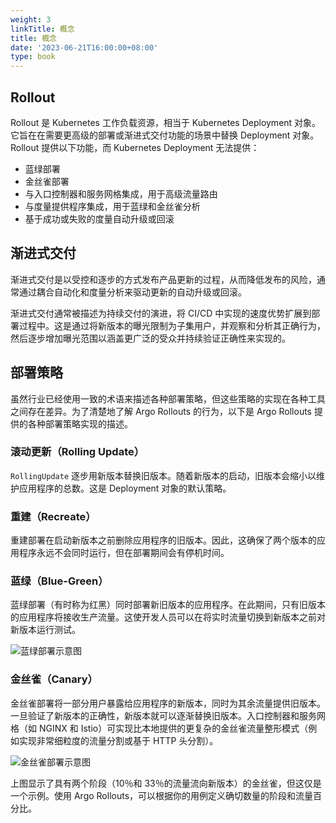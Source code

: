 ```yaml
---
weight: 3
linkTitle: 概念
title: 概念
date: '2023-06-21T16:00:00+08:00'
type: book
---
```


## Rollout

Rollout 是 Kubernetes 工作负载资源，相当于 Kubernetes Deployment 对象。它旨在在需要更高级的部署或渐进式交付功能的场景中替换 Deployment 对象。Rollout 提供以下功能，而 Kubernetes Deployment 无法提供：

- 蓝绿部署
- 金丝雀部署
- 与入口控制器和服务网格集成，用于高级流量路由
- 与度量提供程序集成，用于蓝绿和金丝雀分析
- 基于成功或失败的度量自动升级或回滚

## 渐进式交付

渐进式交付是以受控和逐步的方式发布产品更新的过程，从而降低发布的风险，通常通过耦合自动化和度量分析来驱动更新的自动升级或回滚。

渐进式交付通常被描述为持续交付的演进，将 CI/CD 中实现的速度优势扩展到部署过程中。这是通过将新版本的曝光限制为子集用户，并观察和分析其正确行为，然后逐步增加曝光范围以涵盖更广泛的受众并持续验证正确性来实现的。

## 部署策略

虽然行业已经使用一致的术语来描述各种部署策略，但这些策略的实现在各种工具之间存在差异。为了清楚地了解 Argo Rollouts 的行为，以下是 Argo Rollouts 提供的各种部署策略实现的描述。

### 滚动更新（Rolling Update）

`RollingUpdate` 逐步用新版本替换旧版本。随着新版本的启动，旧版本会缩小以维护应用程序的总数。这是 Deployment 对象的默认策略。

### 重建（Recreate）

重建部署在启动新版本之前删除应用程序的旧版本。因此，这确保了两个版本的应用程序永远不会同时运行，但在部署期间会有停机时间。

### 蓝绿（Blue-Green）

蓝绿部署（有时称为红黑）同时部署新旧版本的应用程序。在此期间，只有旧版本的应用程序将接收生产流量。这使开发人员可以在将实时流量切换到新版本之前对新版本运行测试。

![蓝绿部署示意图](../images/blue-green-deployments.png)

### 金丝雀（Canary）

金丝雀部署将一部分用户暴露给应用程序的新版本，同时为其余流量提供旧版本。一旦验证了新版本的正确性，新版本就可以逐渐替换旧版本。入口控制器和服务网格（如 NGINX 和 Istio）可实现比本地提供的更复杂的金丝雀流量整形模式（例如实现非常细粒度的流量分割或基于 HTTP 头分割）。

![金丝雀部署示意图](../images/canary-deployments.png)

上图显示了具有两个阶段（10％和 33％的流量流向新版本）的金丝雀，但这仅是一个示例。使用 Argo Rollouts，可以根据你的用例定义确切数量的阶段和流量百分比。